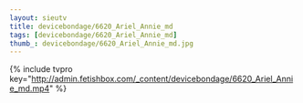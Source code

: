 ```yaml
--- 
layout: sieutv
title: devicebondage/6620_Ariel_Annie_md
tags: [devicebondage/6620_Ariel_Annie_md]
thumb_: devicebondage/6620_Ariel_Annie_md.jpg
---
```

{% include tvpro key="http://admin.fetishbox.com/_content/devicebondage/6620_Ariel_Annie_md.mp4" %} 
